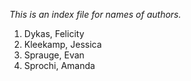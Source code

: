 *This is an index file for names of authors.*

1. Dykas, Felicity
2. Kleekamp, Jessica
3. Sprauge, Evan
4. Sprochi, Amanda